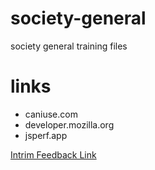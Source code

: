 # society-general
society general training files

# links
<ul>
  <li>caniuse.com</li>
  <li>developer.mozilla.org</li>
  <li>jsperf.app</li>
</ul>



<a href="https://docs.google.com/forms/d/e/1FAIpQLSfo6_-r5kpUhgnVfsHGCXzpbxmuwBMMJeF9PwabW9Jq2i4sOg/viewform">Intrim Feedback Link</a>
